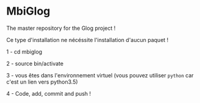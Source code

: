 # MbiGlog

The master repository for the Glog project !

Ce type d'installation ne nécéssite l'installation d'aucun paquet !

1 - cd mbiglog

2 - source bin/activate

3 - vous êtes dans l'environnement virtuel (vous pouvez utiliser `python` car c'est un lien vers python3.5)

4 - Code, add, commit and push ! 

